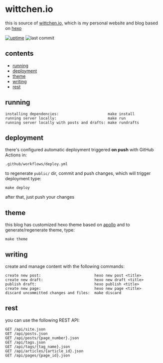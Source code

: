 wittchen.io
===========

this is source of [wittchen.io](http://wittchen.io), which is my personal website and blog based on [hexo](https://hexo.io/)

[![uptime](https://badgen.net/uptime-robot/month/m783763238-194e22dd4ca99109b8958ff7)](https://stats.uptimerobot.com/ZwxAGU5rxy) ![last commit](https://badgen.net/github/last-commit/pwittchen/wittchen.io)

contents
--------
- [running](#running)
- [deployment](#deployment)
- [theme](#theme)
- [writing](#writing)
- [rest](#rest)

running
-------

```
installing dependencies:                      make install
running server locally:                       make run
running server locally with posts and drafts: make rundrafts
```
deployment
----------

there's configured automatic deployment triggered **on push** with GitHub Actions in:

```
.github/workflows/deploy.yml
```

to regenerate `public/` dir, commit and push changes, which will trigger deployment type:

```
make deploy
```

after that, just push your changes

theme
-----

this blog has customized hexo theme based on [apollo](https://github.com/pinggod/hexo-theme-apollo) and to generate/regenerate theme, type:

```
make theme
```

writing
-------

create and manage content with the following commands:

```
create new post:                        hexo new post <title>
create new draft:                       hexo new draft <title>
publish draft:                          hexo publish <title>
create new page:                        hexo new page <title>
discard uncommitted changes and files:  make discard
```

rest
----

you can use the following REST API:

```
GET /api/site.json
GET /api/posts.json
GET /api/posts/{page_number}.json
GET /api/tags.json
GET /api/tags/{tag_name}.json
GET /api/articles/{article_id}.json
GET /api/pages/{page_id}.json
```
